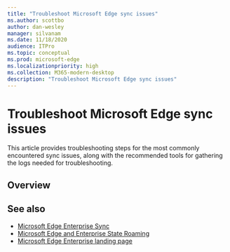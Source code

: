 ```yaml
---
title: "Troubleshoot Microsoft Edge sync issues"
ms.author: scottbo
author: dan-wesley
manager: silvanam
ms.date: 11/18/2020
audience: ITPro
ms.topic: conceptual
ms.prod: microsoft-edge
ms.localizationpriority: high
ms.collection: M365-modern-desktop
description: "Troubleshoot Microsoft Edge sync issues"
---
```


# Troubleshoot Microsoft Edge sync issues

This article provides troubleshooting steps for the most commonly encountered sync issues, along with the recommended tools for gathering the logs needed for troubleshooting.

## Overview

## See also

- [Microsoft Edge Enterprise Sync](microsoft-edge-enterprise-sync.md)
- [Microsoft Edge and Enterprise State Roaming](microsoft-edge-enterprise-state-roaming.md)
- [Microsoft Edge Enterprise landing page](https://aka.ms/EdgeEnterprise)
